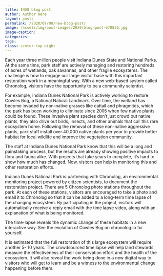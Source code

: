```yaml
---
title: INDU blog post
author: Author Here
layout: posts
permalink: /2020/07/08/new-blog-post/
image: /assets/img/post-images/2020/blog-post-070820.jpg
image-caption: 
categories:
tags:
class: center-top-eight
---
```



Each year three million people visit Indiana Dunes State and National Parks. At the same time, park staff are actively managing and restoring hundreds of acres of wetlands, oak savannas, and other fragile ecosystems. The challenge is how to engage our large visitor base with this important restoration work in a meaningful way. With a new web-based system called Chronolog, visitors have the opportunity to be a community scientist.

For example, Indiana Dunes National Park is actively working to restore Cowles Bog, a National Natural Landmark. Over time, the wetland has become invaded by non-native grasses like cattail and phragmites, which the park has been working to eliminate since 2005 when few native plants could be found. These invasive plant species don’t just crowd out native plants, they also drive out birds, insects, and other animals that call this rare ecosystem home. Following the removal of these non-native aggressive plants, park staff install over 40,000 native plants per year to provide better habitat for local wildlife and improve the vegetation community. 

The staff at Indiana Dunes National Park know that this will be a long and painstaking process, but the results are already showing positive impacts to flora and fauna alike. With projects that take years to complete, it’s hard to show how much has changed. Now, visitors can help in monitoring this and other restoration efforts. 

Indiana Dunes National Park is partnering with Chronolog, an environmental monitoring project powered by citizen scientists, to document the restoration project. There are 5 Chronolog photo stations throughout the park. At each of these stations, visitors are encouraged to take a photo and email it to Chronolog so that it can be added to a long-term time lapse of the changing ecosystem. By participating in the project, visitors will automatically receive a reply email with the time lapse video, along with an explanation of what is being monitored. 

The time-lapse reveals the dynamic change of these habitats in a new interactive way. See the evolution of Cowles Bog on chronolog.io for yourself.

It is estimated that the full restoration of this large ecosystem will require another 5- 10 years. The crowdsourced time lapse will help land stewards measure the effectiveness of their conservation effort and the health of the ecosystem. It will also reveal the work being done in a new digital way to visitors who will get to learn and be a witness to the environmental change happening before them.

